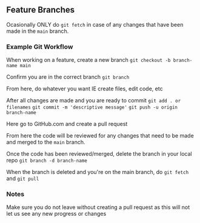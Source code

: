 ## Feature Branches

Ocasionally ONLY do `git fetch` in case of any changes that have been made in the `main` branch.

### Example Git Workflow

When working on a feature, create a new branch
`git checkout -b branch-name main`

Confirm you are in the correct branch
`git branch`

From here, do whatever you want IE create files, edit code, etc

After all changes are made and you are ready to commit
`git add . or filenames`
`git commit -m 'descriptive message'`
`git push -u origin branch-name`

Here go to GitHub.com and create a pull request

From here the code will be reviewed for any changes that need to be made and merged to the `main` branch.

Once the code has been reviewed/merged, delete the branch in your local repo
`git branch -d branch-name`

When the branch is deleted and you're on the main branch, do `git fetch` and `git pull`

### Notes

Make sure you do not leave without creating a pull request as this will not let us see
any new progress or changes
